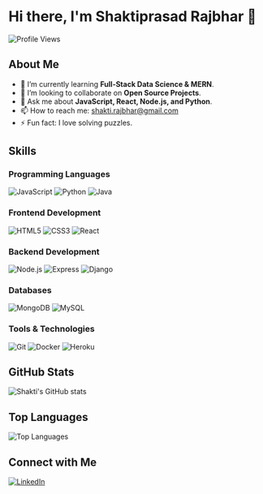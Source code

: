 # Hi there, I'm Shaktiprasad Rajbhar 👋

![Profile Views](https://komarev.com/ghpvc/?username=shakti-rajbhar&color=blue)

## About Me

- 🌱 I’m currently learning **Full-Stack Data Science & MERN**.
- 👯 I’m looking to collaborate on **Open Source Projects**.
- 💬 Ask me about **JavaScript, React, Node.js, and Python**.
- 📫 How to reach me: [shakti.rajbhar@gmail.com](mailto:shakti.rajbhar@gmail.com)
- ⚡ Fun fact: I love solving puzzles.

## Skills

### Programming Languages
![JavaScript](https://img.shields.io/badge/-JavaScript-black?style=flat-square&logo=javascript)
![Python](https://img.shields.io/badge/-Python-black?style=flat-square&logo=python)
![Java](https://img.shields.io/badge/-Java-black?style=flat-square&logo=java)

### Frontend Development
![HTML5](https://img.shields.io/badge/-HTML5-black?style=flat-square&logo=html5)
![CSS3](https://img.shields.io/badge/-CSS3-black?style=flat-square&logo=css3)
![React](https://img.shields.io/badge/-React-black?style=flat-square&logo=react)

### Backend Development
![Node.js](https://img.shields.io/badge/-Node.js-black?style=flat-square&logo=node.js)
![Express](https://img.shields.io/badge/-Express-black?style=flat-square&logo=express)
![Django](https://img.shields.io/badge/-Django-black?style=flat-square&logo=django)

### Databases
![MongoDB](https://img.shields.io/badge/-MongoDB-black?style=flat-square&logo=mongodb)
![MySQL](https://img.shields.io/badge/-MySQL-black?style=flat-square&logo=mysql)

### Tools & Technologies
![Git](https://img.shields.io/badge/-Git-black?style=flat-square&logo=git)
![Docker](https://img.shields.io/badge/-Docker-black?style=flat-square&logo=docker)
![Heroku](https://img.shields.io/badge/-Heroku-black?style=flat-square&logo=heroku)

## GitHub Stats

![Shakti's GitHub stats](https://github-readme-stats.vercel.app/api?username=shakti-rajbhar&show_icons=true&theme=radical)

## Top Languages

![Top Languages](https://github-readme-stats.vercel.app/api/top-langs/?username=shakti-rajbhar&layout=compact&theme=radical)

## Connect with Me

[![LinkedIn](https://img.shields.io/badge/-LinkedIn-black?style=flat-square&logo=linkedin)](https://www.linkedin.com/in/shaktiprasad-rajbhar/) 
